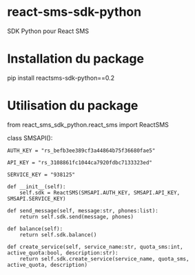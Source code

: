 # react-sms-sdk-python
SDK Python pour React SMS

# Installation du package
pip install reactsms-sdk-python==0.2

# Utilisation du package

from react_sms_sdk_python.react_sms import ReactSMS

class SMSAPI():

    AUTH_KEY = "rs_befb3ee389cf3a44864b75f36680fae5"

    API_KEY = "rs_3108861fc1044ca7920fdbc7133323ed"

    SERVICE_KEY = "938125"

    def __init__(self):
        self.sdk = ReactSMS(SMSAPI.AUTH_KEY, SMSAPI.API_KEY, SMSAPI.SERVICE_KEY)
    
    def send_message(self, message:str, phones:list):
        return self.sdk.send(message, phones)
    
    def balance(self):
        return self.sdk.balance()

    def create_service(self, service_name:str, quota_sms:int, active_quota:bool, description:str):
        return self.sdk.create_service(service_name, quota_sms, active_quota, description)